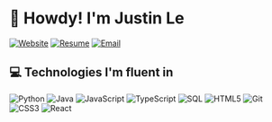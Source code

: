 
<link rel="stylesheet" href="src/README.css">

# 👋 Howdy! I'm Justin Le
[![Website](https://img.shields.io/badge/Website-3b5998?style=for-the-badge&logo=google-chrome&logoColor=white)](https://www.justindtle.com/)
[![Resume](https://img.shields.io/badge/Resume-00A98F?style=for-the-badge&logo=readme&logoColor=white)](https://www.justindtle.com/resume.pdf)
[![Email](https://img.shields.io/badge/Email-D14836?style=for-the-badge&logo=gmail&logoColor=white)](mailto:j622560@tamu.edu)

## 💻 Technologies I'm fluent in
<div class="techStack">
  <div>
   
![Python](https://img.shields.io/badge/Python-3776AB?style=for-the-badge&logo=python&logoColor=white)
![Java](https://img.shields.io/badge/Java-ED8B00?style=for-the-badge&logo=java&logoColor=white)
![JavaScript](https://img.shields.io/badge/JavaScript-F7DF1E?style=for-the-badge&logo=javascript&logoColor=black)
![TypeScript](https://img.shields.io/badge/TypeScript-007ACC?style=for-the-badge&logo=typescript&logoColor=white)
![SQL](https://img.shields.io/badge/SQL-007ACC?style=for-the-badge&logo=sql&logoColor=white)
![HTML5](https://img.shields.io/badge/HTML5-E34F26?style=for-the-badge&logo=html5&logoColor=white)
![Git](https://img.shields.io/badge/Git-F05032?style=for-the-badge&logo=git&logoColor=white)
![CSS3](https://img.shields.io/badge/CSS3-1572B6?style=for-the-badge&logo=css3&logoColor=white)
![React](https://img.shields.io/badge/React-20232A?style=for-the-badge&logo=react&logoColor=61DAFB)

  </div>
</div>
